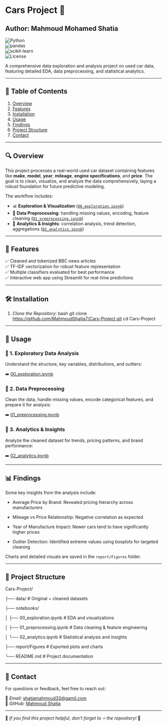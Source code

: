 # Cars Project 🚗

## Author: Mahmoud Mohamed Shatia 

![Python](https://img.shields.io/badge/Python-3.8%2B-blue)  
![pandas](https://img.shields.io/badge/pandas-1.5%2B-lightblue)  
![scikit-learn](https://img.shields.io/badge/scikit--learn-1.1%2B-orange)  
![License](https://img.shields.io/badge/License-MIT-green)     

A comprehensive data exploration and analysis project on used car data, featuring detailed EDA, data preprocessing, and statistical analytics.

---

## 📌 Table of Contents
1. [Overview](#overview)  
2. [Features](#features)  
3. [Installation](#installation)  
4. [Usage](#usage)  
5. [Findings](#findings)  
6. [Project Structure](#project-structure)  
7. [Contact](#contact)   

---

## 🔍 Overview

This project processes a real-world used car dataset containing features like **make**, **model**, **year**, **mileage**, **engine specifications**, and **price**. The goal is to clean, visualize, and analyze the data comprehensively, laying a robust foundation for future predictive modeling.

The workflow includes:
- 📊 **Exploration & Visualization** ([`00_exploration.ipynb`](https://github.com/MahmoudShatia7/Cars-Project/blob/master/notebooks/00_exploration.ipynb))
- 🔧 **Data Preprocessing**: handling missing values, encoding, feature cleaning ([`01_preprocessing.ipynb`](https://github.com/MahmoudShatia7/Cars-Project/blob/master/notebooks/01_preprocessing.ipynb))
- 🧠 **Analytics & Insights**: correlation analysis, trend detection, aggregations ([`02_analytics.ipynb`](https://github.com/MahmoudShatia7/Cars-Project/blob/master/notebooks/02_analytics.ipynb))

---

## 🚀 Features

✅ Cleaned and tokenized BBC news articles  
✅ TF-IDF vectorization for robust feature representation  
✅ Multiple classifiers evaluated for best performance  
✅ Interactive web app using Streamlit for real-time predictions   

---

## 🛠 Installation

1. *Clone the Repository*:
   bash
   git clone https://github.com/MahmoudShatia7/Cars-Project.git
   cd Cars-Project

---
## 📌 Usage
### 🔹 1. Exploratory Data Analysis
Understand the structure, key variables, distributions, and outliers:

➡️ [00_exploration.ipynb](https://github.com/MahmoudShatia7/Cars-Project/blob/master/notebooks/00_exploration.ipynb)


### 🔹 2. Data Preprocessing
Clean the data, handle missing values, encode categorical features, and prepare it for analysis:


➡️ [01_preprocessing.ipynb](https://github.com/MahmoudShatia7/Cars-Project/blob/master/notebooks/01_preprocessing.ipynb)


### 🔹 3. Analytics & Insights
Analyze the cleaned dataset for trends, pricing patterns, and brand performance:

➡️ [02_analytics.ipynb](https://github.com/MahmoudShatia7/Cars-Project/blob/master/notebooks/02_analytics.ipynb)


---

## 📊 Findings

Some key insights from the analysis include:

   - Average Price by Brand: Revealed pricing hierarchy across manufacturers

   - Mileage vs Price Relationship: Negative correlation as expected

   - Year of Manufacture Impact: Newer cars tend to have significantly higher prices

   - Outlier Detection: Identified extreme values using boxplots for targeted cleaning

Charts and detailed visuals are saved in the `report/Figures` folder.

---


## 📁 Project Structure
Cars-Project/

├── data/                     # Original + cleaned datasets

├── notebooks/

│   ├── 00_exploration.ipynb   # EDA and visualizations

│   ├── 01_preprocessing.ipynb # Data cleaning & feature engineering

│   └── 02_analytics.ipynb     # Statistical analysis and insights

├── report/Figures # Exported plots and charts
           
└── README.md                 # Project documentation



---


## 📧 Contact
For questions or feedback, feel free to reach out:

📩 *Email:* shatiamahmoud33@gamil.com  
🔗 *GitHub:* [Mahmoud Shatia](https://github.com/MahmoudShatia7) 

---

📌 *If you find this project helpful, don't forget to ⭐ the repository!* 🚀
